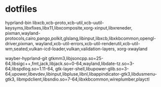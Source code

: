 # dotfiles
hyprland-bin 
libxcb,xcb-proto,xcb-util,xcb-uutil-keysyms,libxfixes,libx11,libxcomposite,xorg-xinput,libxreneder,
pixman,wayland-protocols,cairo,pango,polkit,glslang,libinput,libxcb,libxkbcommon,opengl-driver,pixman,
wayland,xcb-util-errors,xcb-util-renderutil,xcb-util-wm,seated,vulkan-icd-loader,vulkan,validation-layers,
xorg-xwayland

wayber-hyprland-git 
gtkmm3,libjsoncpp.so=25-64,libsigc++,fmt,jack,libjack.so=0-64,wayland,libdate-tz.so=3-64,libspdlog.so=1.11-64,
gtk-layer-shell,libupower-glib.so=3-64,upower,libevdev,libinput,libpluse,libnl,libappindicator-gtk3,libdusmenu-gtk3,
libmpdclient,libsndio.so=7-64,libxkbcommon,wireplumber,playctl

